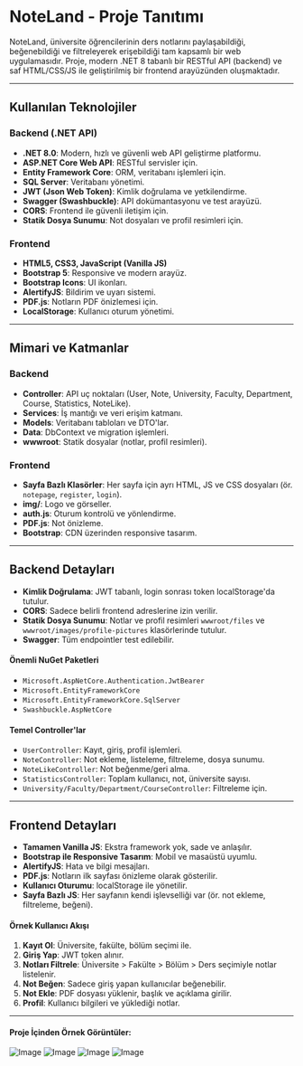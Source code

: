 # NoteLand - Proje Tanıtımı

NoteLand, üniversite öğrencilerinin ders notlarını paylaşabildiği, beğenebildiği ve filtreleyerek erişebildiği tam kapsamlı bir web uygulamasıdır. Proje, modern .NET 8 tabanlı bir RESTful API (backend) ve saf HTML/CSS/JS ile geliştirilmiş bir frontend arayüzünden oluşmaktadır.

---


## Kullanılan Teknolojiler

### Backend (.NET API)

- **.NET 8.0**: Modern, hızlı ve güvenli web API geliştirme platformu.
- **ASP.NET Core Web API**: RESTful servisler için.
- **Entity Framework Core**: ORM, veritabanı işlemleri için.
- **SQL Server**: Veritabanı yönetimi.
- **JWT (Json Web Token)**: Kimlik doğrulama ve yetkilendirme.
- **Swagger (Swashbuckle)**: API dokümantasyonu ve test arayüzü.
- **CORS**: Frontend ile güvenli iletişim için.
- **Statik Dosya Sunumu**: Not dosyaları ve profil resimleri için.

### Frontend

- **HTML5, CSS3, JavaScript (Vanilla JS)**
- **Bootstrap 5**: Responsive ve modern arayüz.
- **Bootstrap Icons**: UI ikonları.
- **AlertifyJS**: Bildirim ve uyarı sistemi.
- **PDF.js**: Notların PDF önizlemesi için.
- **LocalStorage**: Kullanıcı oturum yönetimi.

---

## Mimari ve Katmanlar

### Backend

- **Controller**: API uç noktaları (User, Note, University, Faculty, Department, Course, Statistics, NoteLike).
- **Services**: İş mantığı ve veri erişim katmanı.
- **Models**: Veritabanı tabloları ve DTO'lar.
- **Data**: DbContext ve migration işlemleri.
- **wwwroot**: Statik dosyalar (notlar, profil resimleri).

### Frontend

- **Sayfa Bazlı Klasörler**: Her sayfa için ayrı HTML, JS ve CSS dosyaları (ör. `notepage`, `register`, `login`).
- **img/**: Logo ve görseller.
- **auth.js**: Oturum kontrolü ve yönlendirme.
- **PDF.js**: Not önizleme.
- **Bootstrap**: CDN üzerinden responsive tasarım.

---

## Backend Detayları

- **Kimlik Doğrulama**: JWT tabanlı, login sonrası token localStorage'da tutulur.
- **CORS**: Sadece belirli frontend adreslerine izin verilir.
- **Statik Dosya Sunumu**: Notlar ve profil resimleri `wwwroot/files` ve `wwwroot/images/profile-pictures` klasörlerinde tutulur.
- **Swagger**: Tüm endpointler test edilebilir.

#### Önemli NuGet Paketleri

- `Microsoft.AspNetCore.Authentication.JwtBearer`
- `Microsoft.EntityFrameworkCore`
- `Microsoft.EntityFrameworkCore.SqlServer`
- `Swashbuckle.AspNetCore`

#### Temel Controller'lar

- `UserController`: Kayıt, giriş, profil işlemleri.
- `NoteController`: Not ekleme, listeleme, filtreleme, dosya sunumu.
- `NoteLikeController`: Not beğenme/geri alma.
- `StatisticsController`: Toplam kullanıcı, not, üniversite sayısı.
- `University/Faculty/Department/CourseController`: Filtreleme için.

---

## Frontend Detayları

- **Tamamen Vanilla JS**: Ekstra framework yok, sade ve anlaşılır.
- **Bootstrap ile Responsive Tasarım**: Mobil ve masaüstü uyumlu.
- **AlertifyJS**: Hata ve bilgi mesajları.
- **PDF.js**: Notların ilk sayfası önizleme olarak gösterilir.
- **Kullanıcı Oturumu**: localStorage ile yönetilir.
- **Sayfa Bazlı JS**: Her sayfanın kendi işlevselliği var (ör. not ekleme, filtreleme, beğeni).

#### Örnek Kullanıcı Akışı

1. **Kayıt Ol**: Üniversite, fakülte, bölüm seçimi ile.
2. **Giriş Yap**: JWT token alınır.
3. **Notları Filtrele**: Üniversite > Fakülte > Bölüm > Ders seçimiyle notlar listelenir.
4. **Not Beğen**: Sadece giriş yapan kullanıcılar beğenebilir.
5. **Not Ekle**: PDF dosyası yüklenir, başlık ve açıklama girilir.
6. **Profil**: Kullanıcı bilgileri ve yüklediği notlar.

---
#### Proje İçinden Örnek Görüntüler:

![Image](https://github.com/user-attachments/assets/02896d45-3b42-4e2c-a194-9a430e44d53d)
![Image](https://github.com/user-attachments/assets/2c7b7f07-577e-48f4-9b70-df4690aa1df3)
![Image](https://github.com/user-attachments/assets/7d8b0683-4704-4c6d-bfae-f8611a53f37c)
![Image](https://github.com/user-attachments/assets/c684a111-ef27-4b31-933b-64540148ecca)
